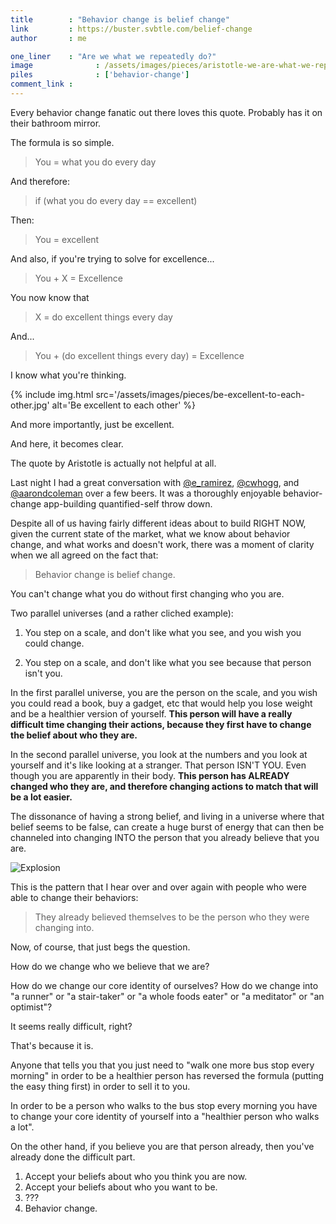 ```yaml
---
title        : "Behavior change is belief change"
link         : https://buster.svbtle.com/belief-change
author       : me

one_liner    : "Are we what we repeatedly do?"
image			   : /assets/images/pieces/aristotle-we-are-what-we-repeatedly-do.jpg
piles			   : ['behavior-change']
comment_link : 
---
```


Every behavior change fanatic out there loves this quote. Probably has it on their bathroom mirror.

The formula is so simple.

> You = what you do every day

And therefore:

> if (what you do every day == excellent)

Then: 

> You = excellent

And also, if you're trying to solve for excellence...

> You + X = Excellence

You now know that

> X = do excellent things every day

And...

> You + (do excellent things every day)  = Excellence

I know what you're thinking.

{% include img.html src='/assets/images/pieces/be-excellent-to-each-other.jpg' alt='Be excellent to each other' %}

And more importantly, just be excellent.

And here, it becomes clear.

The quote by Aristotle is actually not helpful at all.

Last night I had a great conversation with [@e_ramirez](http://twitter.com/e_ramirez), [@cwhogg](http://twitter.com/cwhogg), and [@aarondcoleman](http://twitter.com/aarondcoleman) over a few beers. It was a thoroughly enjoyable behavior-change app-building quantified-self throw down.

Despite all of us having fairly different ideas about to build RIGHT NOW, given the current state of the market, what we know about behavior change, and what works and doesn't work, there was a moment of clarity when we all agreed on the fact that:

> Behavior change is belief change.

You can't change what you do without first changing who you are.

Two parallel universes (and a rather cliched example):

1. You step on a scale, and don't like what you see, and you wish you could change.

2. You step on a scale, and don't like what you see because that person isn't you.

In the first parallel universe, you are the person on the scale, and you wish you could read a book, buy a gadget, etc that would help you lose weight and be a healthier version of yourself.  **This person will have a really difficult time changing their actions, because they first have to change the belief about who they are.**

In the second parallel universe, you look at the numbers and you look at yourself and it's like looking at a stranger.  That person ISN'T YOU. Even though you are apparently in their body. **This person has ALREADY changed who they are, and therefore changing actions to match that will be a lot easier.**

The dissonance of having a strong belief, and living in a universe where that belief seems to be false, can create a huge burst of energy that can then be channeled into changing INTO the person that you already believe that you are.

![Explosion](https://fc01.deviantart.net/fs22/i/2009/243/8/2/Explosion__Stock__by_EnforcedCrowd.jpg)

This is the pattern that I hear over and over again with people who were able to change their behaviors:

> They already believed themselves to be the person who they were changing into.

Now, of course, that just begs the question.

How do we change who we believe that we are?

How do we change our core identity of ourselves? How do we change into "a runner" or "a stair-taker" or "a whole foods eater" or "a meditator" or "an optimist"?  

It seems really difficult, right?

That's because it is.

Anyone that tells you that you just need to "walk one more bus stop every morning" in order to be a healthier person has reversed the formula (putting the easy thing first) in order to sell it to you.

In order to be a person who walks to the bus stop every morning you have to change your core identity of yourself into a "healthier person who walks a lot". 

On the other hand, if you believe you are that person already, then you've already done the difficult part.

1. Accept your beliefs about who you think you are now.
2. Accept your beliefs about who you want to be.
3. ???
4. Behavior change.